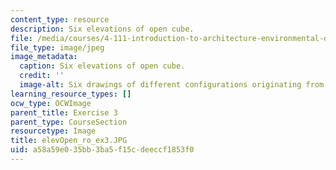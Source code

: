 ```yaml
---
content_type: resource
description: Six elevations of open cube.
file: /media/courses/4-111-introduction-to-architecture-environmental-design-spring-2014/a58a59e035bb3ba5f15cdeeccf1853f0_elevOpen_ro_ex3.JPG
file_type: image/jpeg
image_metadata:
  caption: Six elevations of open cube.
  credit: ''
  image-alt: Six drawings of different configurations originating from a square.
learning_resource_types: []
ocw_type: OCWImage
parent_title: Exercise 3
parent_type: CourseSection
resourcetype: Image
title: elevOpen_ro_ex3.JPG
uid: a58a59e0-35bb-3ba5-f15c-deeccf1853f0
---
```

